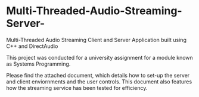 # Multi-Threaded-Audio-Streaming-Server-
Multi-Threaded Audio Streaming Client and Server Application built using C++ and DirectAudio

This project was conducted for a university assignment for a module known as Systems Programming.

Please find the attached document, which details how to set-up the server and client enviornments and 
the user controls. This document also features how the streaming service has been tested for efficiency.
